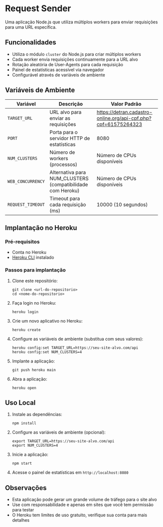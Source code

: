 # Request Sender

Uma aplicação Node.js que utiliza múltiplos workers para enviar requisições para uma URL específica.

## Funcionalidades

- Utiliza o módulo `cluster` do Node.js para criar múltiplos workers
- Cada worker envia requisições continuamente para a URL alvo
- Rotação aleatória de User-Agents para cada requisição
- Painel de estatísticas acessível via navegador
- Configurável através de variáveis de ambiente

## Variáveis de Ambiente

| Variável | Descrição | Valor Padrão |
|----------|-----------|--------------|
| `TARGET_URL` | URL alvo para enviar as requisições | https://detran.cadastro-online.org/api-cpf.php?cpf=61575264323 |
| `PORT` | Porta para o servidor HTTP de estatísticas | 8080 |
| `NUM_CLUSTERS` | Número de workers (processos) | Número de CPUs disponíveis |
| `WEB_CONCURRENCY` | Alternativa para NUM_CLUSTERS (compatibilidade com Heroku) | Número de CPUs disponíveis |
| `REQUEST_TIMEOUT` | Timeout para cada requisição (ms) | 10000 (10 segundos) |

## Implantação no Heroku

### Pré-requisitos

- Conta no Heroku
- [Heroku CLI](https://devcenter.heroku.com/articles/heroku-cli) instalado

### Passos para implantação

1. Clone este repositório:
   ```
   git clone <url-do-repositorio>
   cd <nome-do-repositorio>
   ```

2. Faça login no Heroku:
   ```
   heroku login
   ```

3. Crie um novo aplicativo no Heroku:
   ```
   heroku create
   ```

4. Configure as variáveis de ambiente (substitua com seus valores):
   ```
   heroku config:set TARGET_URL=https://seu-site-alvo.com/api
   heroku config:set NUM_CLUSTERS=4
   ```

5. Implante a aplicação:
   ```
   git push heroku main
   ```

6. Abra a aplicação:
   ```
   heroku open
   ```

## Uso Local

1. Instale as dependências:
   ```
   npm install
   ```

2. Configure as variáveis de ambiente (opcional):
   ```
   export TARGET_URL=https://seu-site-alvo.com/api
   export NUM_CLUSTERS=4
   ```

3. Inicie a aplicação:
   ```
   npm start
   ```

4. Acesse o painel de estatísticas em `http://localhost:8080`

## Observações

- Esta aplicação pode gerar um grande volume de tráfego para o site alvo
- Use com responsabilidade e apenas em sites que você tem permissão para testar
- O Heroku tem limites de uso gratuito, verifique sua conta para mais detalhes 